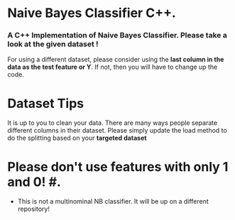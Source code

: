 # Naive Bayes Classifier C++.   

### A C++ Implementation of Naive Bayes Classifier. Please take a look at the given dataset ! ###             

For using a different dataset, please consider using the **last column in the data as the test feature or Y**. If not, then you will have to change up the code.       

# Dataset Tips      
It is up to you to clean your data. There are many ways people separate different columns in their dataset. Please simply update the load method to do the splitting based on your **targeted dataset** 

# Please don't use features with only 1 and 0! #.  
  - This is not a multinominal NB classifier. It will be up on a different repository!
